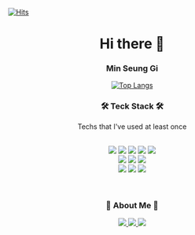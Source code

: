 <!-- <img align='rignt' src="http://mazassumnida.wtf/api/v2/generate_badge?boj=seungit">
 -->
[![Hits](https://hits.seeyoufarm.com/api/count/incr/badge.svg?url=https%3A%2F%2Fgithub.com%2FseunGit&count_bg=%233D4247&title_bg=%23A6A4A4&icon=&icon_color=%23FFFFFF&title=hits&edge_flat=false)](https://hits.seeyoufarm.com)

 <h1 align="center">Hi there 👋</h1>
 <h3 align="center">Min Seung Gi</h3>

<div align="center">
 
[![Top Langs](https://github-readme-stats.vercel.app/api/top-langs/?username=seungit&layout=compact&theme=dracula)](https://github.com/seungit)


 <h3 align="center">🛠 Teck Stack 🛠</h3> 
Techs that I've used at least once
<br>
<br>
<p align="center">
  <img src="https://img.shields.io/badge/HTML5-E34F26?style=flat&logo=HTML5&logoColor=white">
  <img src="https://img.shields.io/badge/CSS3-1572B6?style=flat&logo=CSS3&logoColor=white">
  <img src="https://img.shields.io/badge/Java-007396?style=flat&logo=Java&logoColor=white"/>
  <img src="https://img.shields.io/badge/Python-white?style=flat&logo=Python&logoColor=#3776AB"/>
  <img src="https://img.shields.io/badge/JavaScript-F7DF1E?style=flat&logo=JavaScript&logoColor=white"/>
  <br>
  <img src="https://img.shields.io/badge/SpringBoot-6DB33F?style=flat&logo=SpringBoot&logoColor=white"/>
  <img src="https://img.shields.io/badge/MySQL-4479A1?style=flat&logo=MySQL&logoColor=white"/>
  <img src="https://img.shields.io/badge/Docker-2496ED?style=flat&logo=Docker&logoColor=white"/>
  <br>
  <img src="https://img.shields.io/badge/AWS-FF9900?style=flat&logo=AmazonAWS&logoColor=white"/>
  <img src="https://img.shields.io/badge/GitHub-181717?style=flat&logo=GitHub&logoColor=white"/>
  <img src="https://img.shields.io/badge/Slack-4A154B?style=flat&logo=Slack&logoColor=white"/>
</p>
<br>

<h3 align="center">🌱 About Me 🌱</h3> 

<p align="center">
  <a href="https://seungit.oopy.io/b1528f4f-731c-4164-ac0f-324d67d11894" target="_blank"><img src="https://img.shields.io/badge/Résumé-f08080?style=flat-round&logo=Read-the-Docs&logoColor=white&link=https://seungit.oopy.io/b1528f4f-731c-4164-ac0f-324d67d11894"/>
  <a href="https://seungit.oopy.io/" target="_blank"><img src="https://img.shields.io/badge/Notion-white?style=flat&logo=Notion&logoColor=black"/>
  <a href="mailto:minsg3669@gmail.com" target="_blank"><img src="https://img.shields.io/badge/Gmail-EA4335?style=flat&logo=Gmail&logoColor=white&link=mailto:minsg3669@gmail.com"/>
</p>
  </div>

<!--
![HTML5](https://img.shields.io/badge/HTML5-E34F26.svg?&style=for-the-badge&logo=HTML5&logoColor=white)
![Java](https://img.shields.io/badge/Java-007396.svg?&style=for-the-badge&logo=Java&logoColor=white)
![CSS3](https://img.shields.io/badge/CSS3-1572B6.svg?&style=for-the-badge&logo=CSS3&logoColor=white)


[![Tech Blog Badge](http://img.shields.io/badge/-Tech%20blog-black?style=flat-square&logo=github&link=https://seungit.tistory.com/)](https://seungit.tistory.com/)
[![Gmail Badge](https://img.shields.io/badge/Gmail-d14836?style=flat-square&logo=Gmail&logoColor=white&link=mailto:minsg3669@gmail.com)](mailto:minsg3669@gmail.com)
[![Naver Badge](https://img.shields.io/badge/Naver-03C75A?style=flat-square&logo=Naver&logoColor=white&link=mailto:msg3669@naver.com)](mailto:msg3669@naver.com) -->

<!--
**seunGit/seunGit** is a ✨ _special_ ✨ repository because its `README.md` (this file) appears on your GitHub profile.

Here are some ideas to get you started:

- 🔭 I’m currently working on ...
- 🌱 I’m currently learning ...
- 👯 I’m looking to collaborate on ...
- 🤔 I’m looking for help with ...
- 💬 Ask me about ...
- 📫 How to reach me: ...
- 😄 Pronouns: ...
- ⚡ Fun fact: ...
-->

